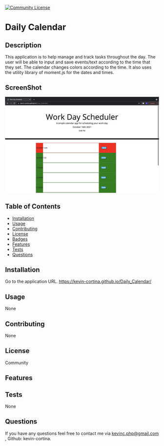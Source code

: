 
 
  [![Community License](https://img.shields.io/badge/license-Community-blue.svg)](http://www.gnu.org/licenses/Community-3.0)

  # Daily Calendar
  
  ## Description
  This application is to help manage and track tasks throughout the day. The user will be able to input and save events/text according to the time that they set.     The calendar changes colors according to the time. It also uses the utility library of moment.js for the dates and times. 
  
  ## ScreenShot
 ![Alt text](https://github.com/kevin-cortina/Daily_Calendar/blob/main/screenshot.png?raw=true)
  
  ## Table of Contents
  - [Installation](#installation)
  - [Usage](#usage)
  - [Contributing](#contributing)
  - [License](#license)
  - [Badges](#badges)
  - [Features](#features)
  - [Tests](#test)
  - [Questions](#questions)
 
  ## Installation
  Go to the application URL. https://kevin-cortina.github.io/Daily_Calendar/
 
  
  ## Usage
  None

  
  ## Contributing
  None

  
  ## License
  Community
  

  ## Features
  
  
  ## Tests
  None
 
  
  ## Questions
  If you have any questions feel free to contact me via kevinc.php@gmail.com , Github: kevin-cortina.
  
